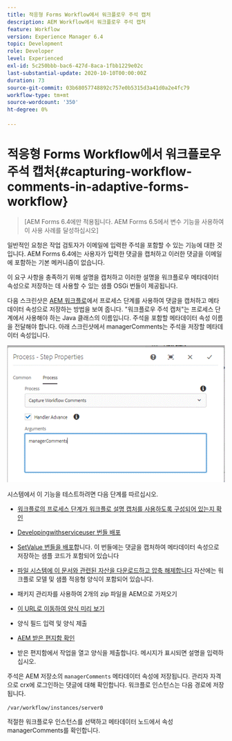```yaml
---
title: 적응형 Forms Workflow에서 워크플로우 주석 캡처
description: AEM Workflow에서 워크플로우 주석 캡처
feature: Workflow
version: Experience Manager 6.4
topic: Development
role: Developer
level: Experienced
exl-id: 5c250bbb-bac6-427d-8aca-1fbb1229e02c
last-substantial-update: 2020-10-10T00:00:00Z
duration: 73
source-git-commit: 03b68057748892c757e0b5315d3a41d0a2e4fc79
workflow-type: tm+mt
source-wordcount: '350'
ht-degree: 0%

---
```


# 적응형 Forms Workflow에서 워크플로우 주석 캡처{#capturing-workflow-comments-in-adaptive-forms-workflow}

>[AEM Forms 6.4에만 적용됩니다. AEM Forms 6.5에서 변수 기능을 사용하여 이 사용 사례를 달성하십시오]

일반적인 요청은 작업 검토자가 이메일에 입력한 주석을 포함할 수 있는 기능에 대한 것입니다. AEM Forms 6.4에는 사용자가 입력한 댓글을 캡처하고 이러한 댓글을 이메일에 포함하는 기본 메커니즘이 없습니다.

이 요구 사항을 충족하기 위해 설명을 캡처하고 이러한 설명을 워크플로우 메타데이터 속성으로 저장하는 데 사용할 수 있는 샘플 OSGi 번들이 제공됩니다.

다음 스크린샷은 [AEM 워크플로](http://localhost:4502/editor.html/conf/global/settings/workflow/models/CaptureComments.html)에서 프로세스 단계를 사용하여 댓글을 캡처하고 메타데이터 속성으로 저장하는 방법을 보여 줍니다. &quot;워크플로우 주석 캡처&quot;는 프로세스 단계에서 사용해야 하는 Java 클래스의 이름입니다. 주석을 포함할 메타데이터 속성 이름을 전달해야 합니다. 아래 스크린샷에서 managerComments는 주석을 저장할 메타데이터 속성입니다.

![workflowcomments1](assets/workflowcomments1.gif)

시스템에서 이 기능을 테스트하려면 다음 단계를 따르십시오.
* [워크플로의 프로세스 단계가 워크플로 설명 캡처를 사용하도록 구성되어 있는지 확인](http://localhost:4502/editor.html/conf/global/settings/workflow/models/CaptureComments.html)

* [Developingwithserviceuser 번들 배포](/help/forms/assets/common-osgi-bundles/DevelopingWithServiceUser.jar)

* [SetValue 번들을 배포](/help/forms/assets/common-osgi-bundles/SetValueApp.core-1.0-SNAPSHOT.jar)합니다. 이 번들에는 댓글을 캡처하여 메타데이터 속성으로 저장하는 샘플 코드가 포함되어 있습니다

* [파일 시스템에 이 문서와 관련된 자산을 다운로드하고 압축 해제합니다](assets/capturecomments.zip) 자산에는 워크플로 모델 및 샘플 적응형 양식이 포함되어 있습니다.

* 패키지 관리자를 사용하여 2개의 zip 파일을 AEM으로 가져오기

* [이 URL로 이동하여 양식 미리 보기](http://localhost:4502/content/dam/formsanddocuments/capturecomments/jcr:content?wcmmode=disabled)

* 양식 필드 입력 및 양식 제출

* [AEM 받은 편지함 확인](http://localhost:4502/aem/inbox)

* 받은 편지함에서 작업을 열고 양식을 제출합니다. 메시지가 표시되면 설명을 입력하십시오.

주석은 AEM 저장소의 `managerComments` 메타데이터 속성에 저장됩니다. 관리자 자격으로 crx에 로그인하는 댓글에 대해 확인합니다. 워크플로 인스턴스는 다음 경로에 저장됩니다.

`/var/workflow/instances/server0`

적절한 워크플로우 인스턴스를 선택하고 메타데이터 노드에서 속성 managerComments를 확인합니다.
